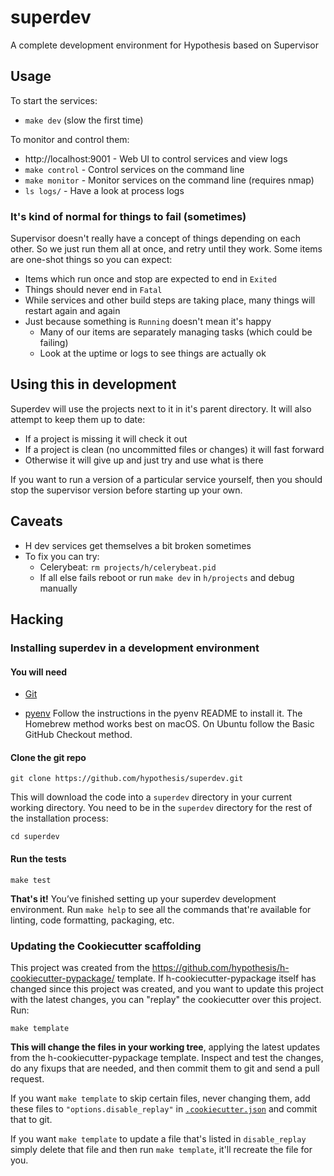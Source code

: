 # superdev

A complete development environment for Hypothesis based on Supervisor

Usage
-----

To start the services:

  * `make dev` (slow the first time)

To monitor and control them:

  * http://localhost:9001 - Web UI to control services and view logs
  * `make control` - Control services on the command line
  * `make monitor` - Monitor services on the command line (requires nmap)
  * `ls logs/` - Have a look at process logs

### It's kind of normal for things to fail (sometimes)

Supervisor doesn't really have a concept of things depending on each other. So 
we just run them all at once, and retry until they work. Some items are one-shot
things so you can expect:

 * Items which run once and stop are expected to end in `Exited`
 * Things should never end in `Fatal`
 * While services and other build steps are taking place, many things will 
   restart again and again
 * Just because something is `Running` doesn't mean it's happy
   * Many of our items are separately managing tasks (which could be failing)
   * Look at the uptime or logs to see things are actually ok
 

Using this in development
-------------------------

Superdev will use the projects next to it in it's parent directory. It will
also attempt to keep them up to date:

 * If a project is missing it will check it out
 * If a project is clean (no uncommitted files or changes) it will fast forward
 * Otherwise it will give up and just try and use what is there

If you want to run a version of a particular service yourself, then you should
stop the supervisor version before starting up your own.

Caveats
-------

 * H dev services get themselves a bit broken sometimes
 * To fix you can try:
   * Celerybeat: `rm projects/h/celerybeat.pid`
   * If all else fails reboot or run `make dev` in `h/projects` and debug manually

Hacking
-------

### Installing superdev in a development environment

#### You will need

* [Git](https://git-scm.com/)

* [pyenv](https://github.com/pyenv/pyenv)
  Follow the instructions in the pyenv README to install it.
  The Homebrew method works best on macOS.
  On Ubuntu follow the Basic GitHub Checkout method.

#### Clone the git repo

```terminal
git clone https://github.com/hypothesis/superdev.git
```

This will download the code into a `superdev` directory
in your current working directory. You need to be in the
`superdev` directory for the rest of the installation
process:

```terminal
cd superdev
```

#### Run the tests

```terminal
make test
```

**That's it!** You’ve finished setting up your superdev
development environment. Run `make help` to see all the commands that're
available for linting, code formatting, packaging, etc.

### Updating the Cookiecutter scaffolding

This project was created from the
https://github.com/hypothesis/h-cookiecutter-pypackage/ template.
If h-cookiecutter-pypackage itself has changed since this project was created, and
you want to update this project with the latest changes, you can "replay" the
cookiecutter over this project. Run:

```terminal
make template
```

**This will change the files in your working tree**, applying the latest
updates from the h-cookiecutter-pypackage template. Inspect and test the
changes, do any fixups that are needed, and then commit them to git and send a
pull request.

If you want `make template` to skip certain files, never changing them, add
these files to `"options.disable_replay"` in
[`.cookiecutter.json`](.cookiecutter.json) and commit that to git.

If you want `make template` to update a file that's listed in `disable_replay`
simply delete that file and then run `make template`, it'll recreate the file
for you.
